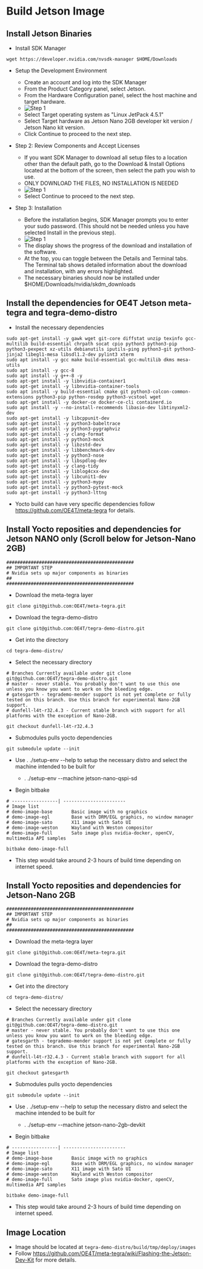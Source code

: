 # Build Jetson Image 

## Install Jetson Binaries 
- Install SDK Manager
```
wget https://developer.nvidia.com/nvsdk-manager $HOME/Downloads
```

- Setup the Development Environment 
    - Create an account and log into the SDK Manager 
    - From the Product Category panel, select Jetson. 
    - From the Hardware Configuration panel, select the host machine and target hardware. 
    - ![Step 1](images/jetson_1.png)
    - Select Target operating system as "Linux JetPack 4.5.1"
    - Select Target hardware as Jetson Nano 2GB developer kit version / Jetson Nano kit version. 
    - Click Continue to proceed to the next step.

- Step 2: Review Components and Accept Licenses
    - If you want SDK Manager to download all setup files to a location other than the default path, go to the Download & Install Options located at the bottom of the screen, then select the path you wish to use. 
    - ONLY DOWNLOAD THE FILES, NO INSTALLATION IS NEEDED 
    - ![Step 1](images/jetson_2.png)
    - Select Continue to proceed to the next step. 

- Step 3: Installation
    - Before the installation begins, SDK Manager prompts you to enter your sudo password. (This should not be needed unless you have selected Install in the previous step). 
    - ![Step 1](images/jetson_3.png)
    - The display shows the progress of the download and installation of the software. 
    - At the top, you can toggle between the Details and Terminal tabs. The Terminal tab shows detailed information about the download and installation, with any errors highlighted.
    - The necessary binaries should now be installed under $HOME/Downloads/nvidia/skdm_downloads


## Install the dependencies for OE4T Jetson meta-tegra and tegra-demo-distro 
- Install the necessary dependencies 
```
sudo apt-get install -y gawk wget git-core diffstat unzip texinfo gcc-multilib build-essential chrpath socat cpio python3 python3-pip python3-pexpect xz-utils debianutils iputils-ping python3-git python3-jinja2 libegl1-mesa libsdl1.2-dev pylint3 xterm
sudo apt install -y gcc make build-essential gcc-multilib dkms mesa-utils
sudo apt install -y gcc-8 
sudo apt install -y g++-8 -y
sudo apt-get install -y libnvidia-container1
sudo apt-get install -y libnvidia-container-tools
sudo apt install -y build-essential cmake git python3-colcon-common-extensions python3-pip python-rosdep python3-vcstool wget
sudo apt-get install -y docker-ce docker-ce-cli containerd.io 
sudo apt install -y --no-install-recommends libasio-dev libtinyxml2-dev
sudo apt-get install -y libcppunit-dev
sudo apt-get install -y python3-babeltrace
sudo apt-get install -y python3-pygraphviz
sudo apt-get install -y clang-format
sudo apt-get install -y python3-mock
sudo apt-get install -y libzstd-dev
sudo apt-get install -y libbenchmark-dev
sudo apt-get install -y python3-nose
sudo apt-get install -y libspdlog-dev
sudo apt-get install -y clang-tidy
sudo apt-get install -y liblog4cxx-dev
sudo apt-get install -y libcunit1-dev
sudo apt-get install -y python3-mypy
sudo apt-get install -y python3-pytest-mock
sudo apt-get install -y python3-lttng
```

- Yocto build can have very specific dependencies follow https://github.com/OE4T/meta-tegra for details. 

## Install Yocto reposities and dependencies for Jetson NANO only (Scroll below for Jetson-Nano 2GB)

```
###############################################
## IMPORTANT STEP 
# Nvidia sets up major components as binaries 
##
###############################################
```

- Download the meta-tegra layer 
```
git clone git@github.com:OE4T/meta-tegra.git
```

- Download the tegra-demo-distro
```
git clone git@github.com:OE4T/tegra-demo-distro.git
```

- Get into the directory 
```
cd tegra-demo-distro/
```

- Select the necessary directory 
```
# Branches Currently available under git clone git@github.com:OE4T/tegra-demo-distro.git
# master - never stable. You probably don't want to use this one unless you know you want to work on the bleeding edge.
# gatesgarth - tegrademo-mender support is not yet complete or fully tested on this branch. Use this branch for experimental Nano-2GB support.
# dunfell-l4t-r32.4.3 - Current stable branch with support for all platforms with the exception of Nano-2GB.
```

```
git checkout dunfell-l4t-r32.4.3
```

- Submodules pulls yocto dependencies
```
git submodule update --init
```

- Use . ./setup-env --help to setup the necessary distro and select the machine intended to be built for 
    - . ./setup-env --machine jetson-nano-qspi-sd

- Begin bitbake 
```
# -----------------| -----------------------
# Image list 
# demo-image-base 	    Basic image with no graphics
# demo-image-egl 	    Base with DRM/EGL graphics, no window manager
# demo-image-sato 	    X11 image with Sato UI
# demo-image-weston 	Wayland with Weston compositor
# demo-image-full 	    Sato image plus nvidia-docker, openCV, multimedia API samples
```

```
bitbake demo-image-full
```
- This step would take around 2-3 hours of build time depending on internet speed.

## Install Yocto reposities and dependencies for Jetson-Nano 2GB

```
###############################################
## IMPORTANT STEP 
# Nvidia sets up major components as binaries 
##
###############################################
```

- Download the meta-tegra layer 
```
git clone git@github.com:OE4T/meta-tegra.git
```

- Download the tegra-demo-distro
```
git clone git@github.com:OE4T/tegra-demo-distro.git
```

- Get into the directory 
```
cd tegra-demo-distro/
```

- Select the necessary directory 
```
# Branches Currently available under git clone git@github.com:OE4T/tegra-demo-distro.git
# master - never stable. You probably don't want to use this one unless you know you want to work on the bleeding edge.
# gatesgarth - tegrademo-mender support is not yet complete or fully tested on this branch. Use this branch for experimental Nano-2GB support.
# dunfell-l4t-r32.4.3 - Current stable branch with support for all platforms with the exception of Nano-2GB.
```

```
git checkout gatesgarth
```

- Submodules pulls yocto dependencies
```
git submodule update --init
```

- Use . ./setup-env --help to setup the necessary distro and select the machine intended to be built for 
    - . ./setup-env --machine jetson-nano-2gb-devkit

- Begin bitbake 
```
# -----------------| -----------------------
# Image list 
# demo-image-base 	    Basic image with no graphics
# demo-image-egl 	    Base with DRM/EGL graphics, no window manager
# demo-image-sato 	    X11 image with Sato UI
# demo-image-weston 	Wayland with Weston compositor
# demo-image-full 	    Sato image plus nvidia-docker, openCV, multimedia API samples
```

```
bitbake demo-image-full
```

- This step would take around 2-3 hours of build time depending on internet speed.

## Image Location 
- Image should be located at ```tegra-demo-distro/build/tmp/deploy/images```
- Follow https://github.com/OE4T/meta-tegra/wiki/Flashing-the-Jetson-Dev-Kit for more details. 
